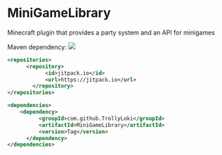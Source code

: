# MiniGameLibrary
Minecraft plugin that provides a party system and an API for minigames

Maven dependency: [![](https://jitpack.io/v/TrollyLoki/MiniGameLibrary.svg)](https://jitpack.io/#TrollyLoki/MiniGameLibrary)
```xml
<repositories>
	  <repository>
		    <id>jitpack.io</id>
		    <url>https://jitpack.io</url>
		</repository>
</repositories>

<dependencies>
    <dependency>
	      <groupId>com.github.TrollyLoki</groupId>
	      <artifactId>MiniGameLibrary</artifactId>
	      <version>Tag</version>
	  </dependency>
</dependencies>
```
